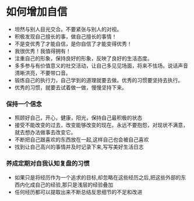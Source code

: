 # 如何增加自信
- 坦然与别人目光交合。不要紧张与别人的对视。
- 积极发现自己擅长的事，做自己擅长的事情！
- 不是变优秀了才能自信，是你自信了才能变得优秀！
- 我很优秀！我值得拥有！
- 注重自己的形象，保持良好的形象，反映了良好的生活态度。
- 多多参与有价值意义的社交活动，让自己多见见场面，将来不怯场。说话声音清晰洪亮，不要带口音。
- 锻炼自己的执行力，自己学到的道理就要去做。优秀的习惯要坚持去执行。
- 优秀的习惯，就要去试着做一做，慢慢坚持下来。
### 保持一个信念
- 照顾好自己，开心，健康，阳光，保持自己最积极的状态
- 接受不能改变的过去，改变能够改变的现在。永远不要抱怨，对现状不满意，就去想办法做事去改变它。
- 不断把自己跟喜欢的东西放在一起,这样自己也会被自己喜欢
- 找到让自己高兴的事情并及时记录下来,写写美好生活日志
### 养成定期对自我认知复盘的习惯
- 如果只是将经历作为一个追求的目标,却忽略在这些经历之后,把这些外部的东西内化成自己的经验,那只是浅层的经验叠加
- 任何经历都可以提取出来不断总结反思细节的不足和改进
